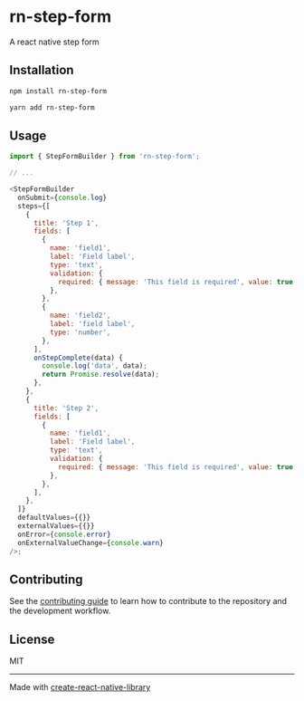 # rn-step-form

A react native step form

## Installation

```sh
npm install rn-step-form
```

```sh
yarn add rn-step-form
```

## Usage

```js
import { StepFormBuilder } from 'rn-step-form';

// ...

<StepFormBuilder
  onSubmit={console.log}
  steps={[
    {
      title: 'Step 1',
      fields: [
        {
          name: 'field1',
          label: 'Field label',
          type: 'text',
          validation: {
            required: { message: 'This field is required', value: true },
          },
        },
        {
          name: 'field2',
          label: 'field label',
          type: 'number',
        },
      ],
      onStepComplete(data) {
        console.log('data', data);
        return Promise.resolve(data);
      },
    },
    {
      title: 'Step 2',
      fields: [
        {
          name: 'field1',
          label: 'Field label',
          type: 'text',
          validation: {
            required: { message: 'This field is required', value: true },
          },
        },
      ],
    },
  ]}
  defaultValues={{}}
  externalValues={{}}
  onError={console.error}
  onExternalValueChange={console.warn}
/>;
```

## Contributing

See the [contributing guide](CONTRIBUTING.md) to learn how to contribute to the repository and the development workflow.

## License

MIT

---

Made with [create-react-native-library](https://github.com/callstack/react-native-builder-bob)
